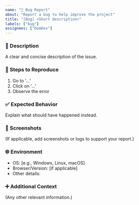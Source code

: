 ```yaml
---
name: "🐛 Bug Report"
about: "Report a bug to help improve the project"
title: "[Bug] <Short description>"
labels: ["bug"]
assignees: ["DomDev"]
---
```


### 📝 Description  
A clear and concise description of the issue.  

### 🔄 Steps to Reproduce  
1. Go to '...'  
2. Click on '...'  
3. Observe the error  

### ✅ Expected Behavior  
Explain what should have happened instead.  

### 📸 Screenshots  
(If applicable, add screenshots or logs to support your report.)  

### 🌐 Environment  
- OS: [e.g., Windows, Linux, macOS]  
- Browser/Version: [if applicable]  
- Other details:  

### ➕ Additional Context  
(Any other relevant information.)